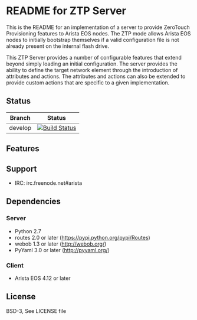 # README for ZTP Server
This is the README for an implementation of a server to provide ZeroTouch Provisioning features to Arista EOS nodes.  The ZTP mode allows Arista EOS nodes to initially bootstrap themselves if a valid configuration file is not already present on the internal flash drive.

This ZTP Server provides a number of configurable features that extend beyond simply loading an initial configuration.   The server provides the ability to define the target network element through the introduction of attributes and actions.   The attributes and actions can also be extended to provide custom actions that are specific to a given implementation.

## Status

| Branch | Status |
|--------|--------|
| develop | [![Build Status](https://travis-ci.org/arista-eosplus/ztpserver.png?branch=develop)](https://travis-ci.org/arista-eosplus/ztpserver)

## Features

## Support

* IRC: irc.freenode.net#arista

## Dependencies

### Server
* Python 2.7
* routes 2.0 or later (https://pypi.python.org/pypi/Routes)
* webob 1.3 or later (http://webob.org/)
* PyYaml 3.0 or later (http://pyyaml.org/)

### Client
* Arista EOS 4.12 or later

## License
BSD-3, See LICENSE file

